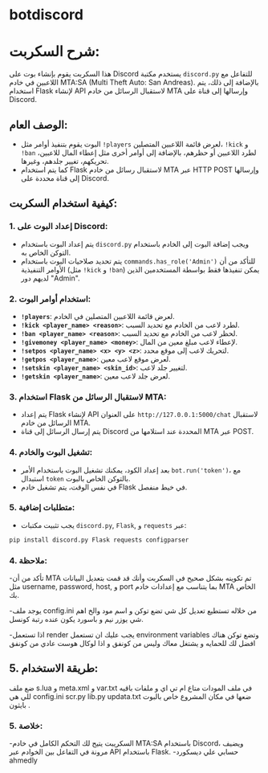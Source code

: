 # botdiscord

# شرح السكربت:

هذا السكربت يقوم بإنشاء بوت على Discord يستخدم مكتبة `discord.py` للتفاعل مع اللاعبين في خادم MTA:SA (Multi Theft Auto: San Andreas). بالإضافة إلى ذلك، يتم استخدام Flask لإنشاء API لاستقبال الرسائل من خادم MTA وإرسالها إلى قناة على Discord.

## الوصف العام:
- البوت يقوم بتنفيذ أوامر مثل `!players` لعرض قائمة اللاعبين المتصلين، `!kick` و `!ban` لطرد اللاعبين أو حظرهم، بالإضافة إلى أوامر أخرى مثل إعطاء المال للاعبين، تحريكهم، تغيير جلدهم، وغيرها.
- كما يتم استخدام Flask لاستقبال رسائل من خادم MTA عبر HTTP POST وإرسالها إلى قناة محددة على Discord.

## كيفية استخدام السكربت:

### 1. **إعداد البوت على Discord:**
- يتم إعداد البوت باستخدام `discord.py` ويجب إضافة البوت إلى الخادم باستخدام التوكن الخاص به.
- يتم تحديد صلاحيات البوت باستخدام `commands.has_role('Admin')` للتأكد من أن الأوامر التنفيذية (مثل `!kick` و `!ban`) يمكن تنفيذها فقط بواسطة المستخدمين الذين لديهم دور "Admin".

### 2. **استخدام أوامر البوت:**
- **`!players`**: لعرض قائمة اللاعبين المتصلين في الخادم.
- **`!kick <player_name> <reason>`**: لطرد لاعب من الخادم مع تحديد السبب.
- **`!ban <player_name> <reason>`**: لحظر لاعب من الخادم مع تحديد السبب.
- **`!givemoney <player_name> <money>`**: لإعطاء لاعب مبلغ معين من المال.
- **`!setpos <player_name> <x> <y> <z>`**: لتحريك لاعب إلى موقع محدد.
- **`!getpos <player_name>`**: لعرض موقع لاعب معين.
- **`!setskin <player_name> <skin_id>`**: لتغيير جلد لاعب.
- **`!getskin <player_name>`**: لعرض جلد لاعب معين.

### 3. **استخدام Flask لاستقبال الرسائل من MTA:**
- يتم إعداد Flask لإنشاء API على العنوان `http://127.0.0.1:5000/chat` لاستقبال الرسائل من خادم MTA.
- يتم إرسال الرسائل إلى قناة Discord المحددة عند استلامها من MTA عبر POST.

### 4. **تشغيل البوت والخادم:**
- بعد إعداد الكود، يمكنك تشغيل البوت باستخدام الأمر `bot.run('token')`، مع استبدال `token` بالتوكن الخاص بالبوت.
- في نفس الوقت، يتم تشغيل خادم Flask في خيط منفصل.

### 5. **متطلبات إضافية:**
- يجب تثبيت مكتبات `discord.py`, `Flask`, و `requests` عبر:
```bash
pip install discord.py Flask requests configparser
```
### 4. **ملاحظة:**

-تأكد من أن MTA تم تكوينه بشكل صحيح في السكربت وأنك قد قمت بتعديل البيانات مثل username, password, host, و port بما يتناسب مع إعدادات خادم MTA الخاص بك.


-يوجد ملف config.ini من خلاله تستطيع تعديل كل شي تضع توكن و اسم مود والخ اهم شي يوزر نيم و باسورد يكون عنده رتبة كونسل.

-اذا تستعمل render يجب عليك ان تستعمل environment variables وتضع توكن هناك افضل لك للحمايه و يشتغل معاك  وليس من كونفق و اذا لوكال هوست عادي من كونفق 

## 5. **طريقة الاستخدام:**
ضع ملف s.lua و meta.xml و var.txt في ملف المودات متاع ام تي اي و ملفات باقيه للي هي config.ini scr.py lib.py updata.txt ضعها في مكان المشروع خاص بالبوت بايثون .

### 5. **خلاصة:**
-السكريبت يتيح لك التحكم الكامل في خادم MTA:SA باستخدام Discord، ويضيف مرونة في التفاعل بين الخوادم عبر API باستخدام Flask.
-حسابي علي ديسكورد ahmedly










